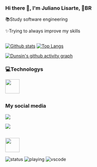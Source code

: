 ### Hi there 👋, I'm Juliano Lisarte, 📍BR

 📚Study software engineering

 ✨Trying to always improve my skills 

 ##
<a href="#">![Github stats](https://github-readme-stats.vercel.app/api?username=JLisarte&theme=blueberry&count_private=true&hide_border=true&line_height=20)</a>
<a href="#">![Top Langs](https://github-readme-stats.vercel.app/api/top-langs/?username=JLisarte&layout=compact&theme=blueberry&count_private=true&hide_border=true)</a>

[![Dunsin's github activity graph](https://github-readme-activity-graph.vercel.app/graph?username=JLisarte&bg_color=1d2a3a&color=5BCDEC&line=5BCDEC&point=FFFFFF&hide_border=true)](https://github.com/Dun-sin/Code-Magic)

### 💻Technologys
<p align="left">
  <a href="https://skillicons.dev">
    <img height="45em" src="https://skillicons.dev/icons?i=html,css,js,c,vscode,figma,git,github,arduino,linkedin" />
  </a>
</p>


##
### My social media

<a href="https://www.linkedin.com/in/juliano-lisarte-983ab3266/" target="_blank"><img src="https://img.shields.io/badge/-LinkedIn-%230077B5?style=for-the-badge&logo=linkedin&logoColor=white" target="_blank"></a>

<a href = "mailto:juliano.lisarte@gmail.com"><img src="https://img.shields.io/badge/-Gmail-%23333?style=for-the-badge&logo=gmail&logoColor=white" target="_blank"></a>

##
<p align="left">
  <a href="discord.me/jlisarte">
    <img height="45em" src="https://skillicons.dev/icons?i=discord" />
  </a>
</p>

![status](https://nocache.advaith.workers.dev?url=https://img.shields.io/endpoint?url=https://dev.discordprofiles.me/api/badge/status/1077296186618302555?simple=true)
![playing](https://nocache.advaith.workers.dev?url=https://img.shields.io/endpoint?url=https://dev.discordprofiles.me/api/badge/playing/1077296186618302555)
![vscode](https://nocache.advaith.workers.dev?url=https://img.shields.io/endpoint?url=https://dev.discordprofiles.me/api/badge/vscode/1077296186618302555)
